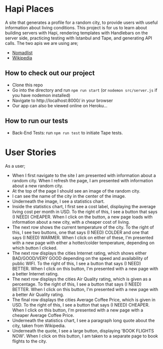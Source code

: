 # Hapi Places

A site that generates a profile for a random city, to provide users with useful information about living conditions. This project is for us to learn about building servers with Hapi, rendering templates with Handlebars on the server side, practicing testing with Istanbul and Tape, and generating API calls. The two apis we are using are;
- [Nomadlist](https://nomadlist.com/faq)
- [Wikipedia](https://www.mediawiki.org/wiki/API:Main_page)

## How to check out our project

- Clone this repo
- Go into the directory and run ```npm run start``` (or ```nodemon src/server.js``` if you have nodemon installed)
- Navigate to http://localhost:8000/ in your browser
- Our app can also be viewed online on Heroku...

## How to run our tests

- Back-End Tests: run ```npm run test``` to initiate Tape tests.

# User Stories

As a user;
- When I first navigate to the site I am presented with information about a random city. When I refresh the page, I am presented with information about a new random city.
- At the top of the page I should see an image of the random city.
- I can see the name of the city in the center of the image.
- Underneath the image, I see a statistics chart.
- Inside the statistics chart, I first see a cost label, displaying the average living cost per month in USD. To the right of this, I see a button that says (I NEED) CHEAPER. When I click on the button, a new page loads with information about a new city, with a cheaper cost of living.
- The next row shows the current temperature of the city. To the right of this, I see two buttons, one that says (I NEED) COLDER and one that says (I NEED) WARMER. When I click on either of these, I'm presented with a new page with either a hotter/colder temperature, depending on which button I clicked.
- The next row displays the cities Internet rating, which shows either BAD/GOOD/VERY GOOD depending on the speed and availability of public WIFI. To the right of this, I see a button that says (I NEED) BETTER. When I click on this button, I'm presented with a new page with a better Internet rating.
- The next row displays the cities Air Quality rating, which is given as a percentage. To the right of this, I see a button that says (I NEED) BETTER. When I click on this button, I'm presented with a new page with a better Air Quality rating.
- The final row displays the cities Average Coffee Price, which is given in USD. To the right of this, I see a button that says (I NEED) CHEAPER. When I click on this button, I'm presented with a new page with a cheaper Average Coffee Price.
- Underneath the statistics chart, I see a paragraph long quote about the city, taken from Wikipedia.
- Underneath the quote, I see a large button, displaying 'BOOK FLIGHTS NOW'. When I click on this button, I am taken to a separate page to book flights to the city.
